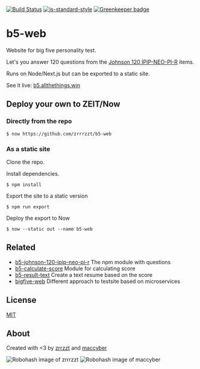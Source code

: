 [![Build Status](https://travis-ci.org/zrrrzzt/b5-web.svg?branch=master)](https://travis-ci.org/zrrrzzt/b5-web)
[![js-standard-style](https://img.shields.io/badge/code%20style-standard-brightgreen.svg?style=flat)](https://github.com/feross/standard)
[![Greenkeeper badge](https://badges.greenkeeper.io/zrrrzzt/b5-web.svg)](https://greenkeeper.io/)

# b5-web

Website for big five personality test.

Let's you answer 120 questions from the [Johnson 120 IPIP-NEO-PI-R](http://ipip.ori.org/30FacetNEO-PI-RItems.htm) items.

Runs on Node/Next.js but can be exported to a static site.

See it live: [b5.allthethings.win](https://b5.allthethings.win/)

## Deploy your own to ZEIT/Now

### Directly from the repo

```
$ now https://github.com/zrrrzzt/b5-web
```

### As a static site

Clone the repo.

Install dependencies.

```
$ npm install
```

Export the site to a static version

```
$ npm run export
```

Deploy the export to Now

```
$ now --static out --name b5-web
```

## Related
- [b5-johnson-120-ipip-neo-pi-r](https://github.com/Alheimsins/b5-johnson-120-ipip-neo-pi-r) The npm module with questions
- [b5-calculate-score](https://github.com/zrrrzzt/b5-calculate-score) Module for calculating score
- [b5-result-text](https://github.com/zrrrzzt/b5-result-text) Create a text resume based on the score
- [bigfive-web](https://github.com/maccyber/bigfive-web) Different approach to testsite based on microservices

## License

[MIT](LICENSE)

## About

Created with <3 by [zrrzzt](https://github.com/zrrrzzt) and [maccyber](https://github.com/maccyber)

![Robohash image of zrrrzzt](https://robots.kebabstudios.party/zrrrzzt.png "Robohash image of zrrrzzt") 
![Robohash image of maccyber](https://robots.kebabstudios.party/maccyber.png "Robohash image of maccyber")